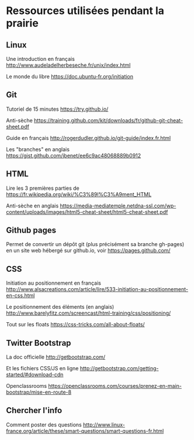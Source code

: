 # Ressources utilisées pendant la prairie

## Linux

Une introduction en français http://www.audeladelherbeseche.fr/unix/index.html

Le monde du libre https://doc.ubuntu-fr.org/initiation

## Git

Tutoriel de 15 minutes https://try.github.io/

Anti-sèche https://training.github.com/kit/downloads/fr/github-git-cheat-sheet.pdf

Guide en français http://rogerdudler.github.io/git-guide/index.fr.html

Les "branches" en anglais https://gist.github.com/jbenet/ee6c9ac48068889b0912

## HTML

Lire les 3 premières parties de https://fr.wikipedia.org/wiki/%C3%89l%C3%A9ment_HTML

Anti-sèche en anglais https://media-mediatemple.netdna-ssl.com/wp-content/uploads/images/html5-cheat-sheet/html5-cheat-sheet.pdf

## Github pages

Permet de convertir un dépôt git (plus précisément sa branche gh-pages) en un site web hébergé sur github.io, voir https://pages.github.com/

## CSS

Initiation au positionnement en français http://www.alsacreations.com/article/lire/533-initiation-au-positionnement-en-css.html

Le positionnement des éléments (en anglais) http://www.barelyfitz.com/screencast/html-training/css/positioning/

Tout sur les floats https://css-tricks.com/all-about-floats/

## Twitter Bootstrap

La doc officielle http://getbootstrap.com/

Et les fichiers CSS/JS en ligne http://getbootstrap.com/getting-started/#download-cdn

Openclassrooms https://openclassrooms.com/courses/prenez-en-main-bootstrap/mise-en-route-8



## Chercher l'info

Comment poster des questions http://www.linux-france.org/article/these/smart-questions/smart-questions-fr.html
